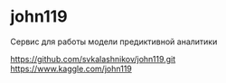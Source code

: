 # john119
Сервис для работы модели предиктивной аналитики

https://github.com/svkalashnikov/john119.git
https://www.kaggle.com/john119
